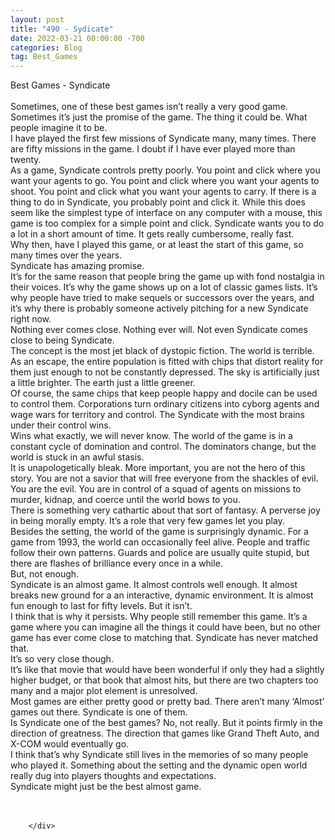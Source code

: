 ```yaml
---
layout: post
title: "490 - Sydicate"
date: 2022-03-21 00:00:00 -700
categories: Blog
tag: Best_Games
---
```


<div class="blog-content">
				<div class="paragraph"><span><span>Best Games - Syndicate</span></span><br><span></span><br><span><span>Sometimes, one of these best games isn&rsquo;t really a very good game. Sometimes it&rsquo;s just the promise of the game. The thing it could be. What people imagine it to be.&nbsp;</span></span><br><span></span><span><span>I have played the first few missions of Syndicate many, many times. There are fifty missions in the game. I doubt if I have ever played more than twenty.</span></span><br><span></span><span><span>As a game, Syndicate controls pretty poorly. You point and click where you want your agents to go. You point and click where you want your agents to shoot. You point and click what you want your agents to carry. If there is a thing to do in Syndicate, you probably point and click it. While this does seem like the simplest type of interface on any computer with a mouse, this game is too complex for a simple point and click. Syndicate wants you to do a lot in a short amount of time. It gets really cumbersome, really fast.</span></span><br><span></span><span><span>Why then, have I played this game, or at least the start of this game, so many times over the years.</span></span><br><span></span><span><span>Syndicate has amazing promise.</span></span><br><span></span><span><span>It&rsquo;s for the same reason that people bring the game up with fond nostalgia in their voices. It&rsquo;s why the game shows up on a lot of classic games lists. It&rsquo;s why people have tried to make sequels or successors over the years, and it&rsquo;s why there is probably someone actively pitching for a new Syndicate right now.&nbsp;</span></span><br><span></span><span><span>Nothing ever comes close. Nothing ever will. Not even Syndicate comes close to being Syndicate.</span></span><br><span></span><span><span>The concept is the most jet black of dystopic fiction. The world is terrible. As an escape, the entire population is fitted with chips that distort reality for them just enough to not be constantly depressed. The sky is artificially just a little brighter. The earth just a little greener.&nbsp;</span></span><br><span></span><span><span>Of course, the same chips that keep people happy and docile can be used to control them. Corporations turn ordinary citizens into cyborg agents and wage wars for territory and control. The Syndicate with the most brains under their control wins.</span></span><br><span></span><span><span>Wins what exactly, we will never know. The world of the game is in a constant cycle of domination and control. The dominators change, but the world is stuck in an awful stasis.</span></span><br><span></span><span><span>It is unapologetically bleak. More important, you are not the hero of this story. You are not a savior that will free everyone from the shackles of evil. You are the evil. You are in control of a squad of agents on missions to murder, kidnap, and coerce until the world bows to you.</span></span><br><span></span><span><span>There is something very cathartic about that sort of fantasy. A perverse joy in being morally empty. It&rsquo;s a role that very few games let you play.&nbsp;</span></span><br><span></span><span><span>Besides the setting, the world of the game is surprisingly dynamic. For a game from 1993, the world can occasionally feel alive. People and traffic follow their own patterns. Guards and police are usually quite stupid, but there are flashes of brilliance every once in a while.</span></span><br><span></span><span><span>But, not enough.</span></span><br><span></span><span><span>Syndicate is an almost game. It almost controls well enough. It almost breaks new ground for a an interactive, dynamic environment. It is almost fun enough to last for fifty levels. But it isn&rsquo;t.</span></span><br><span></span><span><span>I think that is why it persists. Why people still remember this game. It&rsquo;s a game where you can imagine all the things it could have been, but no other game has ever come close to matching that. Syndicate has never matched that.</span></span><br><span></span><span><span>It&rsquo;s so very close though.&nbsp;</span></span><br><span></span><span><span>It&rsquo;s like that movie that would have been wonderful if only they had a slightly higher budget, or that book that almost hits, but there are two chapters too many and a major plot element is unresolved.</span></span><br><span></span><span><span>Most games are either pretty good or pretty bad. There aren&rsquo;t many &lsquo;Almost&rsquo; games out there. Syndicate is one of them.</span></span><br><span></span><span><span>Is Syndicate one of the best games? No, not really. But it points firmly in the direction of greatness. The direction that games like Grand Theft Auto, and X-COM would eventually go.</span></span><br><span></span><span><span>I think that&rsquo;s why Syndicate still lives in the memories of so many people who played it. Something about the setting and the dynamic open world really dug into players thoughts and expectations.</span></span><br><span></span><span><span>Syndicate might just be the best almost game.</span></span><br><span></span><br>&#8203;</div>

		</div>
        